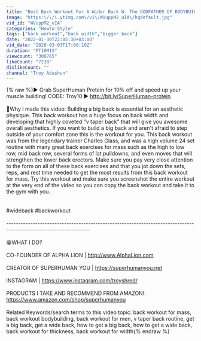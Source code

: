 ```yaml
---
title: "Best Back Workout For A Wider Back W. The GODFATHER OF BODYBUILDING"
image: "https:\/\/i.ytimg.com\/vi\/WVuppM2_uIA\/hqdefault.jpg"
vid_id: "WVuppM2_uIA"
categories: "Howto-Style"
tags: ["back workout","back width","bigger back"]
date: "2022-01-30T22:05:30+03:00"
vid_date: "2020-03-03T17:00:10Z"
duration: "PT10M1S"
viewcount: "300765"
likeCount: "7238"
dislikeCount: ""
channel: "Troy Adashun"
---
```

{% raw %}► Grab SuperHuman Protein for 10% off and speed up your muscle building! CODE: Troy10 ► <a rel="nofollow" target="blank" href="http://bit.ly/SuperHuman-protein">http://bit.ly/SuperHuman-protein</a><br /><br />🧤Why I made this video: Building a big back is essential for an aesthetic physique. This back workout has a huge focus on back width and developing that highly coveted &quot;v taper back&quot; that will give you awesome overall aesthetics. If you want to build a big back and aren't afraid to step outside of your comfort zone this is the workout for you. This back workout was from the legendary trainer Charles Glass, and was a high volume 24 set routine with many great back exercises for mass such as the high to low row, mid back row, several forms of lat pulldowns, and even moves that will strengthen the lower back erectors. Make sure you pay very close attention to the form on all of these back exercises and that you jot down the sets, reps, and rest time needed to get the most results from this back workout for mass. Try this workout and make sure you screenshot the entire workout at the very end of the video so you can copy the back workout and take it to the gym with you.<br /><br /><br />#wideback #backworkout<br /><br />-----------------------------------------------------------------------------------------------------------------<br /><br />😁WHAT I DO?<br /><br />CO-FOUNDER OF ALPHA LION | <a rel="nofollow" target="blank" href="http://www.AlphaLion.com">http://www.AlphaLion.com</a><br /><br />CREATOR OF SUPERHUMAN YOU | <a rel="nofollow" target="blank" href="https://superhumanyou.net">https://superhumanyou.net</a><br /><br />INSTAGRAM | <a rel="nofollow" target="blank" href="https://www.instagram.com/troyshred/">https://www.instagram.com/troyshred/</a><br /><br />PRODUCTS I TAKE AND RECOMMEND FROM AMAZON!: <a rel="nofollow" target="blank" href="https://www.amazon.com/shop/superhumanyou">https://www.amazon.com/shop/superhumanyou</a><br /><br />Related Keywords/search terms to this video topic: back workout for mass, back workout bodybuilding, back workout for men, v taper back routine, get a big back, get a wide back, how to get a big back, how to get a wide back, back workout for thickness, back workout for width{% endraw %}
